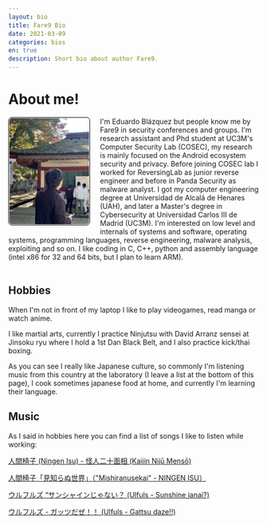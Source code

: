 ```yaml
---
layout: bio
title: Fare9 Bio
date: 2021-03-09
categories: bios
en: true
description: Short bio about author Fare9.
---
```


# About me!

<div>
    <img align="left" src="https://raw.githubusercontent.com/K0deless/k0deless.github.io/master/assets/img/others/fare9.jpeg" style="border: 1px solid black; float:left;display: block; margin-right: 20px; margin-bottom: 20px; padding: 1px;border-radius: 7px;"width="160"/>
    I'm Eduardo Blázquez but people know me by Fare9 in security conferences and groups. I'm research assistant and Phd student at UC3M's Computer Security Lab (COSEC), my research is mainly focused on the Android ecosystem security and privacy. Before joining COSEC lab I worked for ReversingLab as junior reverse engineer and before in Panda Security as malware analyst. I got my computer engineering degree at Universidad de Alcalá de Henares (UAH), and later a Master's degree in Cybersecurity at Universidad Carlos III de Madrid (UC3M). I'm interested on low level and internals of systems and software, operating systems, programming languages, reverse engineering, malware analysis, exploiting and so on. I like coding in C, C++, python and assembly language (intel x86 for 32 and 64 bits, but I plan to learn ARM).
</div>

<br>

## Hobbies

When I'm not in front of my laptop I like to play videogames, read manga or watch anime. 

I like martial arts, currently I practice Ninjutsu with David Arranz sensei at Jinsoku ryu where I hold a 1st Dan Black Belt, and I also practice kick/thai boxing.

As you can see I really like Japanese culture, so commonly I'm listening music from this country at the laboratory (I leave a list at the bottom of this page), I cook sometimes japanese food at home, and currently I'm learning their language.

## Music

As I said in hobbies here you can find a list of songs I like to listen while working:

[人間椅子 (Ningen Isu) - 怪人二十面相 (Kaijin Nijū Mensō)](https://www.youtube.com/watch?v=Gk_GTWOSjBo)

[人間椅子「見知らぬ世界」（"Mishiranusekai" - NINGEN ISU）](https://www.youtube.com/watch?v=_M8KZBIUT9s)

[ウルフルズ “サンシャインじゃない？ (Ulfuls - Sunshine janai?)](https://www.youtube.com/watch?v=UvZNmpdp14A)

[ウルフルズ - ガッツだぜ！！ (Ulfuls - Gattsu daze!!)](https://www.youtube.com/watch?v=ATU0gXzMsLw)

